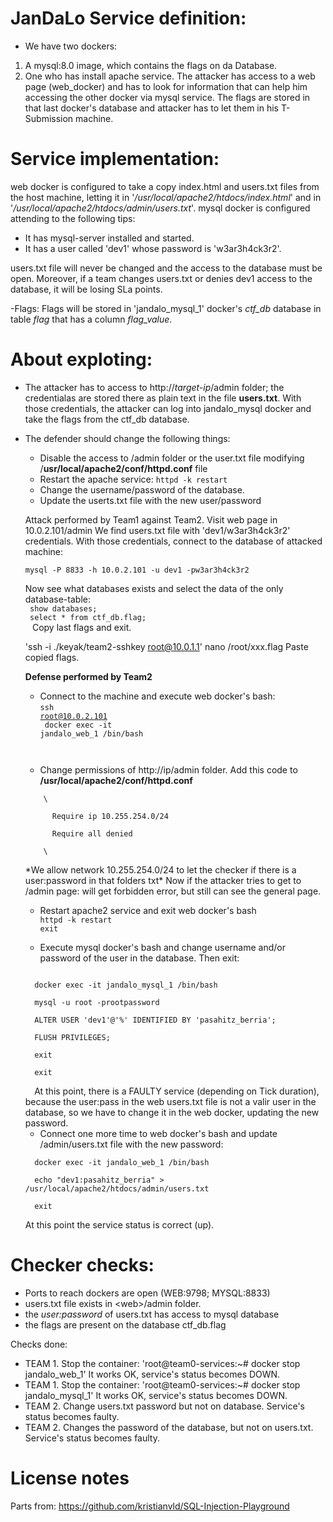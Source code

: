 # JanDaLo Service definition:
- We have two dockers: 
1. A mysql:8.0 image, which contains the flags on da Database. 
2. One who has install apache service. 
The attacker has access to a web page (web_docker) and has to look for information that can help him accessing the other docker via mysql service.
The flags are stored in that last docker's database and attacker has to let them in his T-Submission machine. 

# Service implementation:
web docker is configured to take a copy index.html and users.txt files from the host machine, letting it in '*/usr/local/apache2/htdocs/index.html*' and in '*/usr/local/apache2/htdocs/admin/users.txt*'. 
mysql docker is configured attending to the following tips:
  - It has mysql-server installed and started. 
  - It has a user called 'dev1' whose password is 'w3ar3h4ck3r2'. 

users.txt file will never be changed and the access to the database must be open. Moreover, if a team changes users.txt or denies dev1 access to the database, it will be losing SLa points. 
 
-Flags: 
    Flags will be stored in 'jandalo_mysql_1' docker's *ctf_db* database in table *flag* that has a column *flag_value*.

# About exploting:
- The attacker has to access to http://*target-ip*/admin folder; the credentialas are stored there as plain text in the file **users.txt**. With those credentials, the attacker can log into jandalo_mysql docker and take the flags from the ctf_db database.
- The defender should change the following things:
  - Disable the access to /admin folder or the user.txt file modifying /**usr/local/apache2/conf/httpd.conf** file
  - Restart the apache service: <code>httpd -k restart</code>
  - Change the username/password of the database.
  - Update the userts.txt file with the new user/password
  
  
  Attack performed by Team1 against Team2. 
  Visit web page in 10.0.2.101/admin
      We find users.txt file with 'dev1/w3ar3h4ck3r2' credentials.
  With those credentials, connect to the database of attacked machine:

  <code>mysql -P 8833 -h 10.0.2.101 -u dev1 -pw3ar3h4ck3r2</code>

  Now see what databases exists and select the data of the only database-table:  
  <code> show databases;<br>
  select * from ctf_db.flag;<br>
  </code>
  Copy last flags and exit.

  'ssh -i ./keyak/team2-sshkey root@10.0.1.1'
  nano /root/xxx.flag
  Paste copied flags. 

  <b>Defense performed by Team2</b>

    - Connect to the machine and execute web docker's bash:<br>
    <code>ssh root@10.0.2.101<br>
    docker exec -it jandalo_web_1 /bin/bash<br>
    </code>

    - Change permissions of http://ip/admin folder. Add this code to **/usr/local/apache2/conf/httpd.conf**<br>
    <code>
      \<Directory "/usr/local/apache2/htdocs/admin"><br>
        Require ip 10.255.254.0/24<br>
        Require all denied<br>
      \</Directory>
    </code><br>
    *We allow network 10.255.254.0/24 to let the checker if there is a user:password in that folders txt*
    Now if the attacker tries to get to /admin page: will get forbidden error, but still can see the general page.
    
    - Restart apache2 service and exit web docker's bash<br>
    <code>httpd -k restart<br>exit</code>

    - Execute mysql docker's bash and change username and/or password of the user in the database. Then exit:<br>
    <code>
    docker exec -it jandalo_mysql_1 /bin/bash<br>
    mysql -u root -prootpassword<br>
    ALTER USER 'dev1'@'%' IDENTIFIED BY 'pasahitz_berria';<br>
    FLUSH PRIVILEGES;<br>
    exit<br>
    exit<br>
    </code>
    At this point, there is a FAULTY service (depending on Tick duration), because the user:pass in the web users.txt file is not a valir user in the database, so we have to change it in the web docker, updating the new password.

    - Connect one more time to web docker's bash and update /admin/users.txt file with the new password:<br>
    <code>
    docker exec -it jandalo_web_1 /bin/bash<br>
    echo "dev1:pasahitz_berria" > /usr/local/apache2/htdocs/admin/users.txt<br>
    exit
    </code><br>
    At this point the service status is correct (up).

# Checker checks:
- Ports to reach dockers are open (WEB:9798; MYSQL:8833)
- users.txt file exists in \<web>/admin folder. 
- the *user:password* of users.txt has access to mysql database
- the flags are present on the database ctf_db.flag 

Checks done: 
- TEAM 1. Stop the container: 'root@team0-services:~# docker stop jandalo_web_1' It works OK, service's status becomes DOWN. 
- TEAM 1. Stop the container: 'root@team0-services:~# docker stop jandalo_mysql_1' It works OK, service's status becomes DOWN.
- TEAM 2. Change users.txt password but not on database. Service's status becomes faulty. 
- TEAM 2. Changes the password of the database, but not on users.txt. Service's status becomes faulty. 

# License notes
Parts from:
https://github.com/kristianvld/SQL-Injection-Playground



